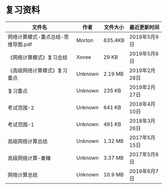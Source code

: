 # 复习资料

文件名|作者|文件大小|最近更新时间
---|---|---|---
网络计算模式-重点总结-思维导图.pdf|Morton|635.4KB|2019年5月9日
《网络计算模式》复习总结|Xovee|29 KB|2019年5月8日|
《高级网络计算模式》复习重点|Unknown|2.19 MB|2019年2月28日|
复习重点|Unknown|235 KB|2019年2月27日|
考试范围-2|Unknown|641 KB|2018年4月10日|
考试范围-1|Unknown|491 KB|2018年3月26日|
高级网络计算总结|Unknown|1.32 MB|2017年5月15日|
高级网络计算-秦臻|Unknown|3.37 MB|2017年5月8日|
网络计算总结|Unknown|10.9 MB|2016年6月7日|
